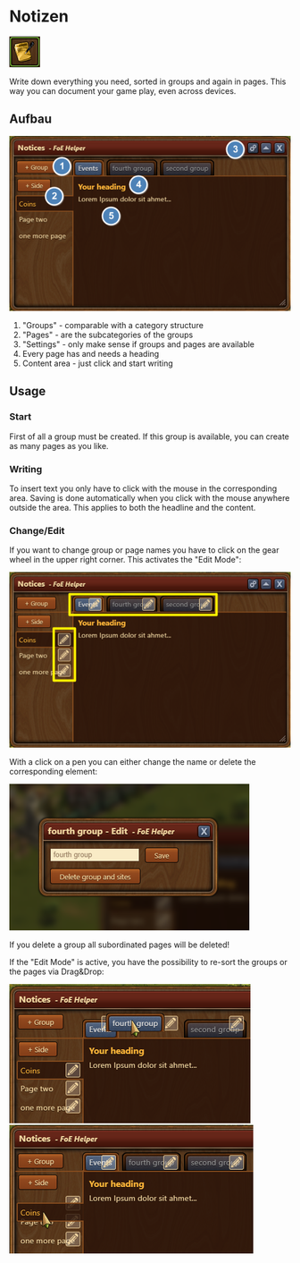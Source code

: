 # Notizen

![Icon](./.images/notices.png)

Write down everything you need, sorted in groups and again in pages. This way you can document your game play, even across devices.

## Aufbau

![Window](./.images/structure.png)

1. "Groups" - comparable with a category structure
2. "Pages" - are the subcategories of the groups
3. "Settings" - only make sense if groups and pages are available
4. Every page has and needs a heading
5. Content area - just click and start writing

## Usage

### Start
First of all a group must be created. If this group is available, you can create as many pages as you like.

### Writing
To insert text you only have to click with the mouse in the corresponding area. Saving is done automatically when you click with the mouse anywhere outside the area. This applies to both the headline and the content.

### Change/Edit
If you want to change group or page names you have to click on the gear wheel in the upper right corner. This activates the "Edit Mode":

![Edit mode](./.images/edit-mode.png)

With a click on a pen you can either change the name or delete the corresponding element:

![Edit or delete a page](./.images/edit-or-delete-a-page-or-site.png)

<div data-gb-custom-block data-tag="hint" data-style='warning'>
If you delete a group all subordinated pages will be deleted!
</div>

If the "Edit Mode" is active, you have the possibility to re-sort the groups or the pages via Drag&Drop:

![Sort groups](./.images/sort-groups.png)
![Sort sites](./.images/sort-sites.png)